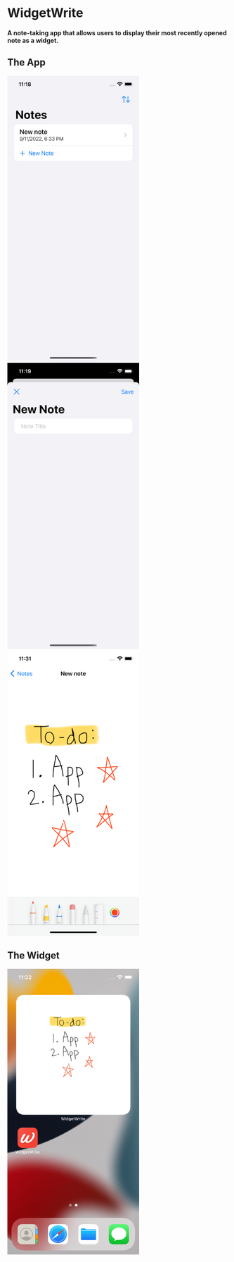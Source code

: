 # WidgetWrite
#### A note-taking app that allows users to display their most recently opened note as a widget.

## The App
<img src="/WidgetWrite/Assets.xcassets/contentviewscreenshot.imageset/contentviewscreenshot.png?raw=true" width="300"> &emsp; &emsp; <img src="/WidgetWrite/Assets.xcassets/newnotescreenshot.imageset/newnotescreenshot.png?raw=true" width="300"> &emsp; &emsp; <img src="/WidgetWrite/Assets.xcassets/canvasviewscreenshot.imageset/canvasviewscreenshot.png?raw=true" width="300">

## The Widget
<img src="/WidgetWrite/Assets.xcassets/widgetscreenshot.imageset/widgetscreenshot.png?raw=true" width="300">
